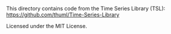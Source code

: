 This directory contains code from the Time Series Library (TSL):
https://github.com/thuml/Time-Series-Library

Licensed under the MIT License.